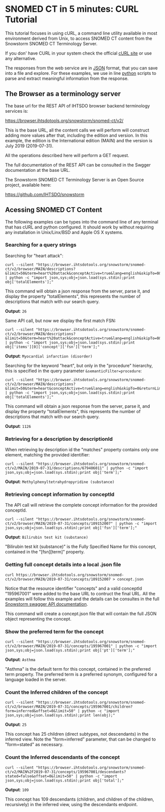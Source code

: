  SNOMED CT in 5 minutes: CURL Tutorial
======================================

This tutorial focuses in using cURL, a command line utility available in most environment derived from Unix, to access SNOMED CT content from the Snowstorm SNOMED CT Terminology Server.

If you don' have CURL in your system check the official [cURL site](https://curl.haxx.se/dlwiz/) or use any alternative.

The responses from the web service are in [JSON](http://www.json.org/) format, that you can save into a file and explore. For these examples, we use in line [python](https://www.python.org/) scripts to parse and extract meaningful information from the response.

The Browser as a terminology server
------------------------------------

The base url for the REST API of IHTSDO browser backend terminology services is:

<https://browser.ihtsdotools.org/snowstorm/snomed-ct/v2/>

This is the base URL, all the content calls we will perform will construct adding more values after that, including the edition and version. In this example, the edition is the International edition (MAIN) and the version is July 2019 (2019-07-31).

All the operations described here will perform a GET request.

The full documentation of the REST API can be consulted in the Swgger documentation at the base URL.

The Snowstorm SNOMED CT Terminology Server is an Open Source project, available here:

<https://github.com/IHTSDO/snowstorm>

Acessing SNOMED CT Content
--------------------------

The following examples can be types into the command line of any terminal that has cURL and python configured. It should work by without requiring any installation in Unix/Linx/BSD and Apple OS X systems.

### Searching for a query strings

Searching for "heart attack":

```
curl --silent "https://browser.ihtsdotools.org/snowstorm/snomed-ct/v2/browser/MAIN/descriptions?&limit=50&term=heart%20attack&conceptActive=true&lang=english&skipTo=0&returnLimit=100" | python -c "import json,sys;obj=json.load(sys.stdin);print obj['totalElements'];"
```

This command will obtain a json response from the server, parse it, and display the property "totalElements", this represents the number of descriptions that match with our search query.

**Output**: `26`

Same API call, but now we display the first match FSN:

```
curl --silent "https://browser.ihtsdotools.org/snowstorm/snomed-ct/v2/browser/MAIN/descriptions?&limit=50&term=heart%20attack&conceptActive=true&lang=english&skipTo=0&returnLimit=100" | python -c "import json,sys;obj=json.load(sys.stdin);print obj['items'][0]['concept']['fsn']['term'];"
```

**Output**: `Myocardial infarction (disorder)`

Searching for the keyword "heart", but only in the "procedure" hierarchy, this is specified in the query parameter `&semanticFilter=procedure`:

```
curl --silent "https://browser.ihtsdotools.org/snowstorm/snomed-ct/v2/browser/MAIN/descriptions?&limit=50&term=heart&conceptActive=true&lang=english&skipTo=0&returnLimit=100&semanticTag=procedure" | python -c "import json,sys;obj=json.load(sys.stdin);print obj['totalElements'];"
```

This command will obtain a json response from the server, parse it, and display the property "totalElements", this represents the number of descriptions that match with our search query.

**Output**: `1126`

### Retrieving for a description by descriptionId
When retrieving by description id the "matches" property contains only one element, matching the provided identifier:

```
curl --silent "https://browser.ihtsdotools.org/snowstorm/snomed-ct/v2/MAIN/2019-07-31/descriptions/679406011" | python -c "import json,sys;obj=json.load(sys.stdin);print obj['term'];"
```

**Output**: `Methylphenyltetrahydropyridine (substance)`

### Retrieving concept information by conceptId

The API call will retrieve the complete concept information for the provided conceptId.

```
curl --silent "https://browser.ihtsdotools.org/snowstorm/snomed-ct/v2/browser/MAIN/2019-07-31/concepts/109152007" | python -c "import json,sys;obj=json.load(sys.stdin);print obj['fsn']['term'];"
```

**Output**: `Bilirubin test kit (substance)`

"Bilirubin test kit (substance)" is the Fully Specified Name for this concept, contained in the "[fsn][term]" property.

### Getting full concept details into a local .json file

```
curl https://browser.ihtsdotools.org/snowstorm/snomed-ct/v2/browser/MAIN/2019-07-31/concepts/109152007 > concept.json
```

Notice that the resource identifier "concepts" and a valid conceptId "195967001" were added to the base URL to contruct the final URL. All the examples will follow this example and the details can be consultes in the full [Snowstorm swagger API documentation](https://browser.ihtsdotools.org/snowstorm/snomed-ct/v2/).

This command will create a concept.json file that will contain the full JSON object representing the concept.

### Show the preferred term for the concept

```
curl --silent "https://browser.ihtsdotools.org/snowstorm/snomed-ct/v2/browser/MAIN/2019-07-31/concepts/195967001" | python -c "import json,sys;obj=json.load(sys.stdin);print obj['pt']['term'];"
```

**Output**: `Asthma`

"Asthma" is the default term for this concept, contained in the preferred term property. The preferred term is a preferred synonym, configured for a language loaded in the server.

### Count the Inferred children of the concept

```
curl --silent "https://browser.ihtsdotools.org/snowstorm/snomed-ct/v2/browser/MAIN/2019-07-31/concepts/195967001/children?form=inferred&offset=0&limit=50" | python -c "import json,sys;obj=json.load(sys.stdin);print len(obj);"
```

**Output**: `25`

This concept has 25 children (direct subtypes, not descendants) in the inferred view. Note the "form=inferred" parameter, that can be changed to "form=stated" as necessary.

### Count the Inferred descendants of the concept

```
curl --silent "https://browser.ihtsdotools.org/snowstorm/snomed-ct/v2/MAIN%2F2019-07-31/concepts/195967001/descendants?stated=false&offset=0&limit=50" | python -c "import json,sys;obj=json.load(sys.stdin);print obj['total'];"
```

**Output**: `109`

This concept has 109 descendants (children, and children of the children, recursively) in the inferred view, using the descendants endpoint.
